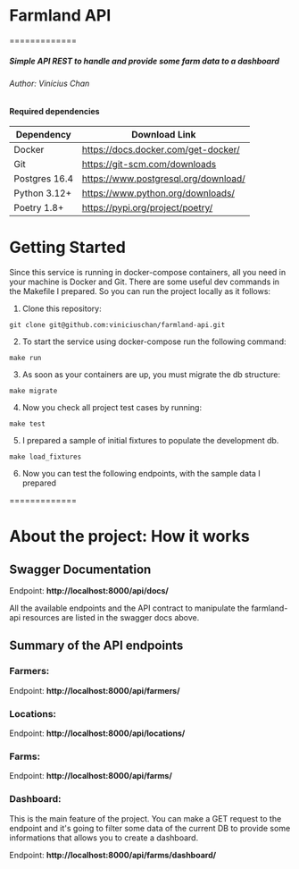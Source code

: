 # Farmland API
=============

##### Simple API REST to handle and provide some farm data to a dashboard
###### Author: Vinícius Chan

#### Required dependencies
| Dependency | Download Link |
| ------ | ------ |
| Docker | https://docs.docker.com/get-docker/ |
| Git | https://git-scm.com/downloads |
| Postgres 16.4 | https://www.postgresql.org/download/ |
| Python 3.12+ | https://www.python.org/downloads/ |
| Poetry 1.8+ | https://pypi.org/project/poetry/ |


# Getting Started
Since this service is running in docker-compose containers, all you need in your machine is Docker and Git. There are some useful dev commands in the Makefile I prepared. So you can run the project locally as it follows:

1. Clone this repository:
```
git clone git@github.com:viniciuschan/farmland-api.git
```

2. To start the service using docker-compose run the following command:
```
make run
```

3. As soon as your containers are up, you must migrate the db structure:
```
make migrate
```

4. Now you check all project test cases by running:
```
make test
```

5. I prepared a sample of initial fixtures to populate the development db.
```
make load_fixtures
```

6. Now you can test the following endpoints, with the sample data I prepared

=============

# About the project: How it works

## Swagger Documentation
Endpoint: **http://localhost:8000/api/docs/**

All the available endpoints and the API contract to manipulate the farmland-api resources are listed in the swagger docs above.

## Summary of the API endpoints
### Farmers:
Endpoint: **http://localhost:8000/api/farmers/**

### Locations:
Endpoint: **http://localhost:8000/api/locations/**

### Farms:
Endpoint: **http://localhost:8000/api/farms/**

### Dashboard:
This is the main feature of the project.
You can make a GET request to the endpoint and it's going to filter some data of the current DB to provide some informations that allows you to create a dashboard.

Endpoint: **http://localhost:8000/api/farms/dashboard/**
